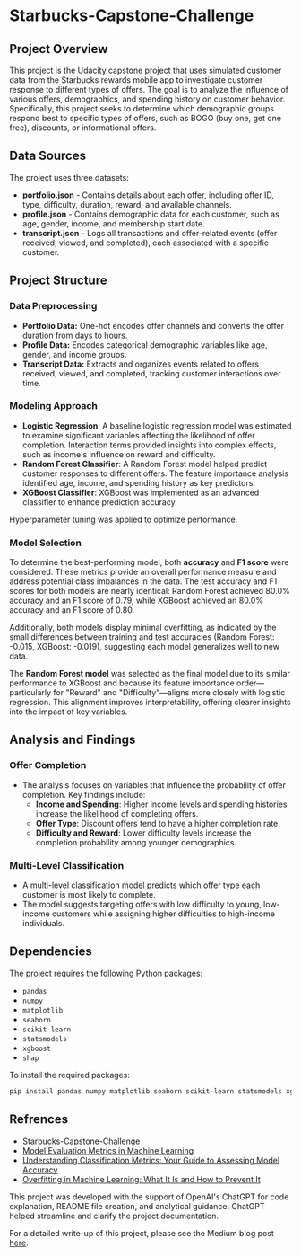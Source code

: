 # Starbucks-Capstone-Challenge

## Project Overview

This project is the Udacity capstone project that uses simulated customer data from the Starbucks rewards mobile app to investigate customer response to different types of offers. The goal is to analyze the influence of various offers, demographics, and spending history on customer behavior. Specifically, this project seeks to determine which demographic groups respond best to specific types of offers, such as BOGO (buy one, get one free), discounts, or informational offers.

## Data Sources

The project uses three datasets:
- **portfolio.json** - Contains details about each offer, including offer ID, type, difficulty, duration, reward, and available channels.
- **profile.json** - Contains demographic data for each customer, such as age, gender, income, and membership start date.
- **transcript.json** - Logs all transactions and offer-related events (offer received, viewed, and completed), each associated with a specific customer.

## Project Structure

### Data Preprocessing
- **Portfolio Data:** One-hot encodes offer channels and converts the offer duration from days to hours.
- **Profile Data:** Encodes categorical demographic variables like age, gender, and income groups.
- **Transcript Data:** Extracts and organizes events related to offers received, viewed, and completed, tracking customer interactions over time.

### Modeling Approach
- **Logistic Regression**: A baseline logistic regression model was estimated to examine significant variables affecting the likelihood of offer completion. Interaction terms provided insights into complex effects, such as income's influence on reward and difficulty.
- **Random Forest Classifier**: A Random Forest model helped predict customer responses to different offers. The feature importance analysis identified age, income, and spending history as key predictors.
- **XGBoost Classifier**: XGBoost was implemented as an advanced classifier to enhance prediction accuracy. 

Hyperparameter tuning was applied to optimize performance.

### Model Selection

To determine the best-performing model, both **accuracy** and **F1 score** were considered. These metrics provide an overall performance measure and address potential class imbalances in the data. The test accuracy and F1 scores for both models are nearly identical: Random Forest achieved 80.0% accuracy and an F1 score of 0.79, while XGBoost achieved an 80.0% accuracy and an F1 score of 0.80.

Additionally, both models display minimal overfitting, as indicated by the small differences between training and test accuracies (Random Forest: -0.015, XGBoost: -0.019), suggesting each model generalizes well to new data.

The **Random Forest model** was selected as the final model due to its similar performance to XGBoost and because its feature importance order—particularly for "Reward" and "Difficulty"—aligns more closely with logistic regression. This alignment improves interpretability, offering clearer insights into the impact of key variables.


## Analysis and Findings

### Offer Completion
- The analysis focuses on variables that influence the probability of offer completion. Key findings include:
  - **Income and Spending**: Higher income levels and spending histories increase the likelihood of completing offers.
  - **Offer Type**: Discount offers tend to have a higher completion rate.
  - **Difficulty and Reward**: Lower difficulty levels increase the completion probability among younger demographics.

### Multi-Level Classification
- A multi-level classification model predicts which offer type each customer is most likely to complete.
- The model suggests targeting offers with low difficulty to young, low-income customers while assigning higher difficulties to high-income individuals.

## Dependencies

The project requires the following Python packages:
- `pandas`
- `numpy`
- `matplotlib`
- `seaborn`
- `scikit-learn`
- `statsmodels`
- `xgboost`
- `shap`

To install the required packages:
```bash
pip install pandas numpy matplotlib seaborn scikit-learn statsmodels xgboost shap
```

## Refrences
- [Starbucks-Capstone-Challenge](https://github.com/mspcvsp/StarbucksCapstoneChallenge)
- [Model Evaluation Metrics in Machine Learning](https://www.kdnuggets.com/2020/05/model-evaluation-metrics-machine-learning.html)
- [Understanding Classification Metrics: Your Guide to Assessing Model Accuracy](https://www.kdnuggets.com/understanding-classification-metrics-your-guide-to-assessing-model-accuracy)
- [Overfitting in Machine Learning: What It Is and How to Prevent It](https://elitedatascience.com/overfitting-in-machine-learning)

This project was developed with the support of OpenAI's ChatGPT for code explanation, README file creation, and analytical guidance. ChatGPT helped streamline and clarify the project documentation.

For a detailed write-up of this project, please see the Medium blog post [here](https://medium.com/@mdizadi/understanding-starbucks-customer-behavior-f2055400f790).